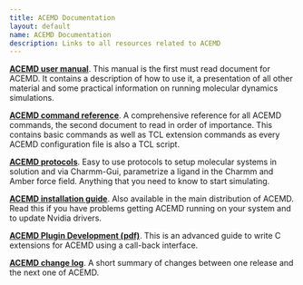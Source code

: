 ```yaml
---
title: ACEMD Documentation
layout: default
name: ACEMD Documentation
description: Links to all resources related to ACEMD
---
```



[__ACEMD user manual__](./usermanual). This manual is the first must read document for ACEMD. It contains a description of how to use it, a presentation of all other material and some practical information on running molecular dynamics simulations.

[__ACEMD command reference__](./commands). A comprehensive reference for all ACEMD commands, the second document to read in order of importance. This contains basic commands as well as TCL extension commands as every ACEMD configuration file is also a TCL script.

[__ACEMD protocols__](./protocols). Easy to use protocols to setup molecular systems in solution and via Charmm-Gui, parametrize a ligand in the Charmm and Amber force field. Anything that you need to know to start simulating.

[__ACEMD installation guide__](./install). Also available in the main distribution of ACEMD. Read this if you have problems getting ACEMD running on your system and to update Nvidia drivers.

[__ACEMD Plugin Development (pdf)__](http://download.acellera.com/manuals/latest/docs/ACEMD-AceCloud-User-Guide.pdf). This is an advanced guide to write C extensions for ACEMD using a call-back interface. 

[__ACEMD change log__](./changelog). A short summary of changes between one release and the next one of ACEMD.




